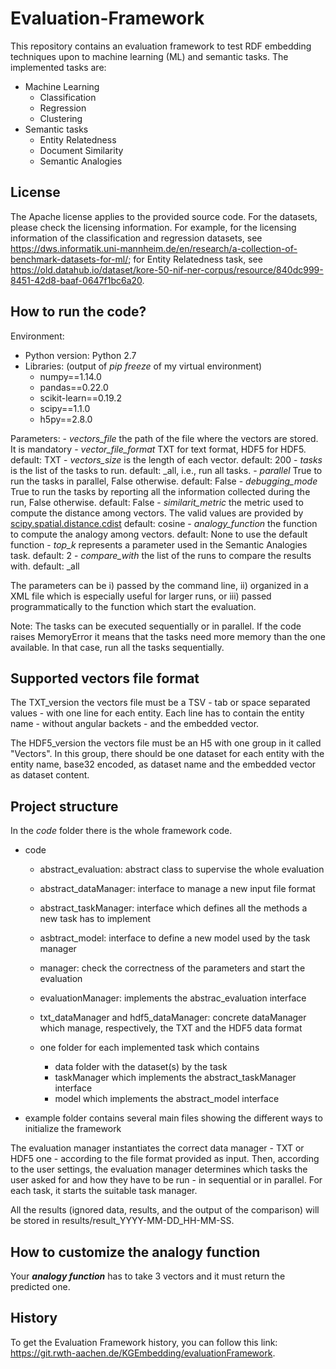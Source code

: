 # Evaluation-Framework

This repository contains an evaluation framework to test RDF embedding techniques upon to machine learning (ML) and semantic tasks.
The implemented tasks are:
- Machine Learning
    - Classification
    - Regression
    - Clustering
- Semantic tasks
    - Entity Relatedness
    - Document Similarity
    - Semantic Analogies
    
## License
The Apache license applies to the provided source code. For the datasets, please check the licensing information. 
For example, for the licensing information of the classification and regression datasets, see https://dws.informatik.uni-mannheim.de/en/research/a-collection-of-benchmark-datasets-for-ml/; 
for Entity Relatedness task, see https://old.datahub.io/dataset/kore-50-nif-ner-corpus/resource/840dc999-8451-42d8-baaf-0647f1bc6a20.

## How to run the code? 
Environment: 
- Python version: Python 2.7
- Libraries: (output of _pip freeze_ of my virtual environment)
    - numpy==1.14.0
    - pandas==0.22.0
    - scikit-learn==0.19.2
    - scipy==1.1.0
    - h5py==2.8.0

Parameters:
    - _vectors\_file_ the path of the file where the vectors are stored. It is mandatory
	- _vector\_file\_format_ TXT for text format, HDF5 for HDF5. default: TXT
	- _vectors\_size_ is the length of each vector. default: 200
	- _tasks_ is the list of the tasks to run. default: \_all, i.e., run all tasks.
	- _parallel_ True to run the tasks in parallel, False otherwise.  default: False
	- _debugging\_mode_ True to run the tasks by reporting all the information collected during the run, False otherwise.  default: False
	- _similarit\_metric_ the metric used to compute the distance among vectors. The valid values are provided by [scipy.spatial.distance.cdist](https://docs.scipy.org/doc/scipy/reference/generated/scipy.spatial.distance.cdist.html)
    default: cosine
	- _analogy\_function_ the function to compute the analogy among vectors. default: None to use the default function
	- _top\_k_ represents a parameter used in the Semantic Analogies task.  default: 2
	- _compare\_with_ the list of the runs to compare the results with.  default: \_all

The parameters can be i) passed by the command line, ii) organized in a XML file which is especially useful for larger runs, or iii) passed programmatically to the function which start the evaluation.

Note: The tasks can be executed sequentially or in parallel. If the code raises MemoryError it means that the tasks need more memory than the one available. In that case, run all the tasks sequentially.

## Supported vectors file format
The TXT_version the vectors file must be a TSV - tab or space separated values - with one line for each entity. 
Each line has to contain the entity name - without angular backets - and the embedded vector. 

The HDF5_version the vectors file must be an H5 with one group in it called "Vectors". 
In this group, there should be one dataset for each entity with the entity name, base32 encoded, as dataset name and the embedded vector as dataset content.

## Project structure
In the _code_ folder there is the whole framework code. 
- code
	- abstract_evaluation: abstract class to supervise the whole evaluation
	- abstract_dataManager: interface to manage a new input file format
	- abstract_taskManager: interface which defines all the methods a new task has to implement
	- asbtract_model: interface to define a new model used by the task manager
	- manager: check the correctness of the parameters and start the evaluation
	- evaluationManager: implements the abstrac_evaluation interface
	- txt_dataManager and hdf5_dataManager: concrete dataManager which manage, respectively, the TXT and the HDF5 data format
	
	- one folder for each implemented task which contains
		- data folder with the dataset(s) by the task
		- taskManager which implements the abstract_taskManager interface
		- model which implements the abstract_model interface
            
 - example folder contains several main files showing the different ways to initialize the framework 
    
The evaluation manager instantiates the correct data manager - TXT or HDF5 one - according to the file format provided as input. Then, according to the user settings, the evaluation manager determines which tasks the user asked for and how they have to be run - in sequential or in parallel. For each task, it starts the suitable task manager. 

All the results (ignored data, results, and the output of the comparison) will be stored in results/result\_YYYY-MM-DD\_HH-MM-SS.

## How to customize the analogy function

Your **_analogy function_** has to take 3 vectors and it must return the predicted one.

## History
To get the Evaluation Framework history, you can follow this link: https://git.rwth-aachen.de/KGEmbedding/evaluationFramework.

